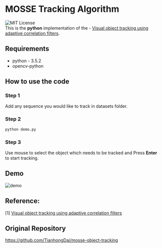 # MOSSE Tracking Algorithm
![MIT License](https://img.shields.io/badge/license-MIT-blue.svg)   
This is the **python** implementation of the - [Visual object tracking using adaptive correlation filters](https://ieeexplore.ieee.org/document/5539960/).

## Requirements
- python - 3.5.2
- opencv-python

## How to use the code
### Step 1
Add any sequence you would like to track in datasets folder.
### Step 2
```bash
python demo.py 

```
### Step 3
Use mouse to select the object which needs to be tracked and Press **Enter** to start tracking.

## Demo
![demo](https://github.com/TianhongDai/MOSSE_Object_Tracking/blob/master/examples/surfer.gif)

## Reference:
[1] [Visual object tracking using adaptive correlation filters](https://ieeexplore.ieee.org/document/5539960/)

## Original Repository
https://github.com/TianhongDai/mosse-object-tracking